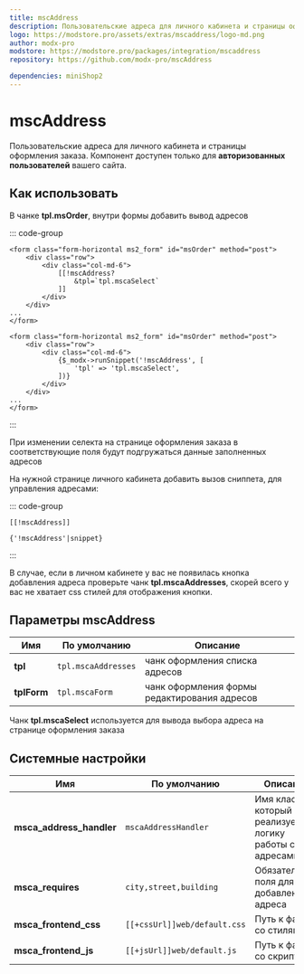 ```yaml
---
title: mscAddress
description: Пользовательские адреса для личного кабинета и страницы оформления заказа
logo: https://modstore.pro/assets/extras/mscaddress/logo-md.png
author: modx-pro
modstore: https://modstore.pro/packages/integration/mscaddress
repository: https://github.com/modx-pro/mscAddress

dependencies: miniShop2
---
```


# mscAddress

Пользовательские адреса для личного кабинета и страницы оформления заказа.
Компонент доступен только для **авторизованных пользователей** вашего сайта.

## Как использовать

В чанке **tpl.msOrder**, внутри формы добавить вывод адресов

::: code-group

```modx
<form class="form-horizontal ms2_form" id="msOrder" method="post">
    <div class="row">
        <div class="col-md-6">
            [[!mscAddress?
                &tpl=`tpl.mscaSelect`
            ]]
        </div>
    </div>
...
</form>
```

```fenom
<form class="form-horizontal ms2_form" id="msOrder" method="post">
    <div class="row">
        <div class="col-md-6">
            {$_modx->runSnippet('!mscAddress', [
                'tpl' => 'tpl.mscaSelect',
            ])}
        </div>
    </div>
...
</form>
```
:::

При изменении селекта на странице оформления заказа в соответствующие поля будут подгружаться данные заполненных адресов


На нужной странице личного кабинета добавить вызов сниппета, для управления адресами:

::: code-group

```modx
[[!mscAddress]]
```

```fenom
{'!mscAddress'|snippet}
```
:::

В случае, если в личном кабинете у вас не появилась кнопка добавления адреса проверьте чанк **tpl.mscaAddresses**, скорей всего у вас не хватает css стилей для отображения кнопки.


## Параметры mscAddress

| Имя                      | По умолчанию            | Описание                                                                                                                  |
|--------------------------|-------------------------|---------------------------------------------------------------------------------------------------------------------------|
| **tpl**                  | `tpl.mscaAddresses`     | чанк оформления списка адресов                                                                                            |
| **tplForm**              | `tpl.mscaForm`          | чанк оформления формы редактирования адресов                                                                              |


Чанк **tpl.mscaSelect** используется для вывода выбора адреса на странице оформления заказа


## Системные настройки

| Имя                          | По умолчанию                 | Описание                                                                                                                  |
|------------------------------|------------------------------|---------------------------------------------------------------------------------------------------------------------------|
| **msca_address_handler**     | `mscaAddressHandler`         | Имя класса, который реализует логику работы с адресами.                                                                   |
| **msca_requires**            | `city,street,building`       | Обязательные поля для добавления адреса                                                                                   |
| **msca_frontend_css**        | `[[+cssUrl]]web/default.css` | Путь к файлу со стилями                                                                                                   |
| **msca_frontend_js**         | `[[+jsUrl]]web/default.js`   | Путь к файлу со скриптами                                                                                                 |
